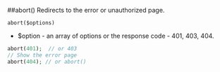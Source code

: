 ##abort()
Redirects to the error or unauthorized page.

```abort($options)```

 - $option - an array of options or the response code - 401, 403, 404.
```php
abort(401);  // or 403
// Show the error page
abort(404); // or abort()
```